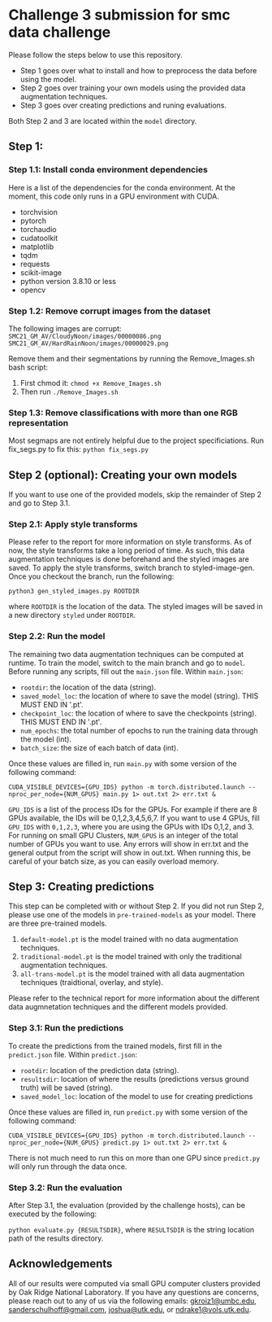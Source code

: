 # Challenge 3 submission for smc data challenge
Please follow the steps below to use this repository.
* Step 1 goes over what to install and how to preprocess the data before using the model.
* Step 2 goes over training your own models using the provided data augmentation techniques.
* Step 3 goes over creating predictions and runing evaluations.

Both Step 2 and 3 are located within the ```model``` directory.

## Step 1: 
### Step 1.1: Install conda environment dependencies
Here is a list of the dependencies for the conda environment. At the moment, this code only runs in a GPU environment with CUDA.
  - torchvision
  - pytorch
  - torchaudio
  - cudatoolkit
  - matplotlib
  - tqdm
  - requests
  - scikit-image
  - python version 3.8.10 or less
  - opencv

### Step 1.2: Remove corrupt images from the dataset
The following images are corrupt:
```SMC21_GM_AV/CloudyNoon/images/00000086.png```
```SMC21_GM_AV/HardRainNoon/images/00000029.png```

Remove them and their segmentations by running the Remove_Images.sh bash script:
1) First chmod it:
`chmod +x Remove_Images.sh`
2) Then run 
`./Remove_Images.sh`

### Step 1.3: Remove classifications with more than one RGB representation
Most segmaps are not entirely helpful due to the project specificiations. Run fix_segs.py to fix this:
```python fix_segs.py```

## Step 2 (optional): Creating your own models
If you want to use one of the provided models, skip the remainder of Step 2 and go to Step 3.1.

### Step 2.1: Apply style transforms
Please refer to the report for more information on style transforms. As of now, the style transforms take a long period of time. As such, this data augmentation techniques is done beforehand and the styled images are saved. To apply the style transforms, switch branch to styled-image-gen. Once you checkout the branch, run the following:

```python3 gen_styled_images.py ROOTDIR```

where ```ROOTDIR``` is the location of the data. The styled images will be saved in a new directory ```styled``` under ```ROOTDIR```.

### Step 2.2: Run the model
The remaining two data augmentation techniques can be computed at runtime. To train the model, switch to the main branch and go to ```model```. Before running any scripts, fill out the ```main.json``` file.
Within ```main.json```:
* ```rootdir```: the location of the data (string).
* ```saved_model_loc```: the location of where to save the model (string). THIS MUST END IN '.pt'.
* ```checkpoint_loc```: the location of where to save the checkpoints (string). THIS MUST END IN '.pt'.
* ```num_epochs```: the total number of epochs to run the training data through the model (int).
* ```batch_size```: the size of each batch of data (int).

Once these values are filled in, run ```main.py``` with some version of the following command:

```CUDA_VISIBLE_DEVICES={GPU_IDS} python -m torch.distributed.launch --nproc_per_node={NUM_GPUS} main.py 1> out.txt 2> err.txt &```

```GPU_IDS``` is a list of the process IDs for the GPUs. For example if there are 8 GPUs available, the IDs will be 0,1,2,3,4,5,6,7. If you want to use 4 GPUs, fill ```GPU_IDS``` with ```0,1,2,3```, where you are using the GPUs with IDs 0,1,2, and 3. For running on small GPU Clusters, ```NUM_GPUS``` is an integer of the total number of GPUs you want to use. Any errors will show in err.txt and the general output from the script will show in out.txt. When running this, be careful of your batch size, as you can easily overload memory.

## Step 3: Creating predictions
This step can be completed with or without Step 2. If you did not run Step 2, please use one of the models in ```pre-trained-models``` as your model. There are three pre-trained models.

1) ```default-model.pt``` is the model trained with no data augmentation techniques.
2) ```traditional-model.pt``` is the model trained with only the traditional augmentation techniques.
3) ```all-trans-model.pt``` is the model trained with all data augmentation techniques (traidtional, overlay, and style).

Please refer to the technical report for more information about the different data augmnetation techniques and the different models provided.

### Step 3.1: Run the predictions
To create the predictions from the trained models, first fill in the ```predict.json``` file. Within ```predict.json```:
* ```rootdir```: location of the prediction data (string).
* ```resultsdir```: location of where the results (predictions versus ground truth) will be saved (string).
* ```saved_model_loc```: location of the model to use for creating predictions

Once these values are filled in, run ```predict.py``` with some version of the following command:

```CUDA_VISIBLE_DEVICES={GPU_IDS} python -m torch.distributed.launch --nproc_per_node={NUM_GPUS} predict.py 1> out.txt 2> err.txt &```

There is not much need to run this on more than one GPU since ```predict.py``` will only run through the data once.

### Step 3.2: Run the evaluation
After Step 3.1, the evaluation (provided by the challenge hosts), can be executed by the following:

```python evaluate.py {RESULTSDIR}```,
where ```RESULTSDIR``` is the string location path of the results directory.

## Acknowledgements
All of our results were computed via small GPU computer clusters provided by Oak Ridge National Laboratory. If you have any questions are concerns, please reach out to any of us via the following emails: gkroiz1@umbc.edu, sanderschulhoff@gmail.com, joshua@utk.edu, or ndrake1@vols.utk.edu.

